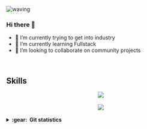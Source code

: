 <!-- header -->
![waving](https://capsule-render.vercel.app/api?type=waving&height=200&text=nusaK%20&animation=fadeIn&fontAlignY=40&color=gradient)
<!-- /header -->
### Hi there 👋
<ul>
  <li> 🔭 I’m currently trying to get into industry</li>
  <li>🌱 I’m currently learning Fullstack </li>
  <li>👯 I’m looking to collaborate on community projects</li>
 </ul>
 
 <br>
<h2>Skills</h2>

<p align="center">
  <a href="https://skillicons.dev">
    <img src="https://skillicons.dev/icons?i=html,css,js,python,java,c" />
    <!-- <img src="https://skillicons.dev/icons?i=git,vscode,react,redux,nextjs,vue,netlify,html,css,js,ts,tailwind,bootstrap" /> -->
  </a>
</p>
<p align="center">
  <a href="https://skillicons.dev">
    <img src="https://skillicons.dev/icons?i=firebase,mysql,sqlite,bootstrap" />
  </a>
</p>

<details close="false">
  <summary><b>:gear: &nbsp;Git statistics</b></summary>
  
<!--This GitHub Action creates a GitHub contribution calendar on a 3D profile image.  ref -> https://github.com/yoshi389111/github-profile-3d-contrib -->
  ![](./profile-3d-contrib/profile-night-rainbow.svg)
 <!-- -->
</details>









<!--
**nusakakalan/nusakakalan** is a ✨ _special_ ✨ repository because its `README.md` (this file) appears on your GitHub profile.

Here are some ideas to get you started:

- 🔭 I’m currently working on ...
- 🌱 I’m currently learning ...
- 👯 I’m looking to collaborate on ...
- 🤔 I’m looking for help with ...
- 💬 Ask me about ...
- 📫 How to reach me: ...
- 😄 Pronouns: ...
- ⚡ Fun fact: ...
-->
